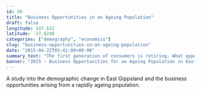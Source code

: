 ```yaml
---
id: 56
title: "Business Opportunities in an Ageing Population"
draft: false
longitude: 147.632
latitude: -37.8248
categories: ["demography", "economics"]
slug: "business-opportunities-in-an-ageing-population"
date: "2015-04-22T03:41:00+00:00"
summary_text: "The first generation of consumers is retiring. What opportunities does this create?"
banner: "2015 - Business Opportunities for an Ageing Population in East Gippsland.png"
---
```


A study into the demographic change in East Gippsland and the business opportunities arising from a rapidly ageing population.&nbsp;
